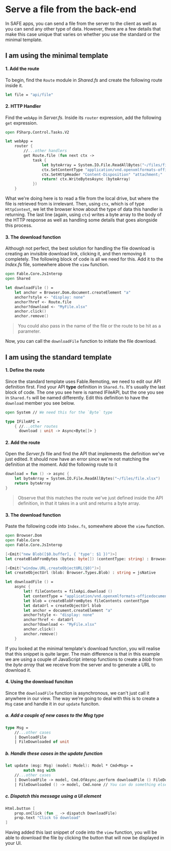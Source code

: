 # Serve a file from the back-end

In SAFE apps, you can send a file from the server to the client as well as you can send any other type of data. However, there are a few details that make this case unique that varies on whether you use the standard or the minimal template.



## I am using the minimal template

#### 1. Add the route

To begin, find the `Route` module in *Shared.fs* and create the following route inside it.

```fsharp
let file = "api/file"
```

#### 2. HTTP Handler

Find the `webApp` in *Server.fs*. Inside its `router` expression, add the following `get` expression.

```fsharp
open FSharp.Control.Tasks.V2

let webApp =
    router {
        //...other handlers
        get Route.file (fun next ctx ->
            task {
                let byteArray = System.IO.File.ReadAllBytes("~/files/file.xlsx")
                ctx.SetContentType "application/vnd.openxmlformats-officedocument.spreadsheetml.sheet"
                ctx.SetHttpHeader "Content-Disposition" "attachment;"
                return! ctx.WriteBytesAsync (byteArray)
            })
    }
```

What we're doing here is to read a file from the local drive, but where the file is retrieved from is irrelevant. Then, using `ctx`, which is of type `HttpContext`, we let the browser know about the type of data this handler is returning. The last line (again, using `ctx`) writes a byte array to the body of the HTTP response as well as handling some details that goes alongside this process.

#### 3. The download function

Although not perfect, the best solution for handling the file download is creating an invisible download link, clicking it, and then removing it completely. The following block of code is all we need for this. Add it to the *Index.fs* file, somewhere above the `view` function.

```fsharp
open Fable.Core.JsInterop
open Shared

let downloadFile () =
    let anchor = Browser.Dom.document.createElement "a"
    anchor?style <- "display: none"
    anchor?href <- Route.file
    anchor?download <- "MyFile.xlsx"
    anchor.click()
    anchor.remove()
```

> You could also pass in the name of the file or the route to be hit as a parameter.

Now, you can call the `downloadFile` function to initiate the file download.



## I am using the standard template

#### 1. Define the route

Since the standard template uses Fable.Remoting, we need to edit our API definition first. Find your API **type** definition in `Shared.fs`. It's usually the last block of code. The one you see here is named IFileAPI, but the one you see in `Shared.fs` will be named differently. Edit this definition to have the `download` member you see below.

```fsharp
open System // We need this for the `Byte` type

type IFileAPI =
	{ //...other routes 
	  download : unit -> Async<Byte[]> }
```

#### 2. Add the route

Open the *Server.fs* file and find the API that implements the definition we've just edited. It should now have an error since we're not matching the definition at the moment. Add the following route to it

```fsharp
download = fun () -> async {
    let byteArray = System.IO.File.ReadAllBytes("~/files/file.xlsx")
    return byteArray
}
```

> Observe that this matches the route we've just defined inside the API definition, in that it takes in a unit and returns a byte array.

#### 3. The download function

Paste the following code into `Index.fs`, somewhere above the `view` function.

```fsharp
open Browser.Dom
open Fable.Core
open Fable.Core.JsInterop

[<Emit("new Blob([$0.buffer], { 'type': $1 })")>]
let createBlobFromBytes (bytes: byte[]) (contentType: string) : Browser.Types.Blob = jsNative

[<Emit("window.URL.createObjectURL($0)")>]
let createObjectUrl (blob: Browser.Types.Blob) : string = jsNative

let downloadFile () =
    async {
        let! fileContents = fileApi.download ()
        let contentType = "application/vnd.openxmlformats-officedocument.spreadsheetml.sheet"
        let blob = createBlobFromBytes fileContents contentType
        let dataUrl = createObjectUrl blob
        let anchor = document.createElement "a"
        anchor?style <- "display: none"
        anchor?href <- dataUrl
        anchor?download <- "MyFile.xlsx"
        anchor.click()
        anchor.remove()
    }
```

If you looked at the minimal template's download function, you will realise that this snippet is quite larger. The main difference is that in this example we are using a couple of JavaScript interop functions to create a *blob* from the *byte array* that we receive from the server and to generate a URL to download it.

#### 4. Using the download funciton

Since the `downloadFile` function is asynchronous, we can't just call it anywhere in our view. The way we're going to deal with this is to create a `Msg` case and handle it in our `update` funciton.

##### a. Add a couple of new cases to the Msg type

```fsharp
type Msg =
    //...other cases
    | DownloadFile
    | FileDownloaded of unit
```

##### b. Handle these cases in the update function

```fsharp
let update (msg: Msg) (model: Model): Model * Cmd<Msg> =
		match msg with
    //...other cases
    | DownloadFile -> model, Cmd.OfAsync.perform downloadFile () FileDownloaded
    | FileDownloaded () -> model, Cmd.none // You can do something else here
```

##### c. Dispatch this *message* using a UI element

```fsharp
Html.button [
    prop.onClick (fun _ -> dispatch DownloadFile)
    prop.text "Click to download" 
]
```

Having added this last snippet of code into the `view` function, you will be able to download the file by clicking the button that will now be displayed in your UI.



